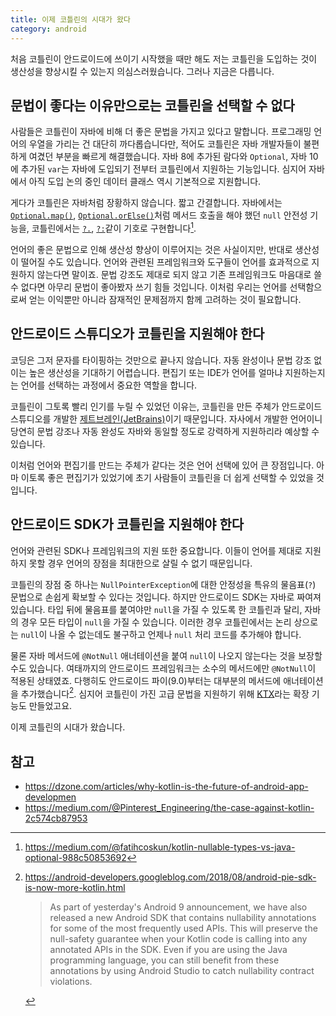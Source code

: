 ```yaml
---
title: 이제 코틀린의 시대가 왔다
category: android
---
```


처음 코틀린이 안드로이드에 쓰이기 시작했을 때만 해도 저는 코틀린을 도입하는 것이 생산성을 향상시킬 수 있는지 의심스러웠습니다. 그러나 지금은 다릅니다.

## 문법이 좋다는 이유만으로는 코틀린을 선택할 수 없다

사람들은 코틀린이 자바에 비해 더 좋은 문법을 가지고 있다고 말합니다. 프로그래밍 언어의 우열을 가리는 건 대단히 까다롭습니다만, 적어도 코틀린은 자바 개발자들이 불편하게 여겼던 부분을 빠르게 해결했습니다. 자바 8에 추가된 람다와 `Optional`, 자바 10에 추가된 `var`는 자바에 도입되기 전부터 코틀린에서 지원하는 기능입니다. 심지어 자바에서 아직 도입 논의 중인 데이터 클래스 역시 기본적으로 지원합니다.

게다가 코틀린은 자바처럼 장황하지 않습니다. 짧고 간결합니다. 자바에서는 [`Optional.map()`][optional-map], [`Optional.orElse()`][optional-orelse]처럼 메서드 호출을 해야 했던 `null` 안전성 기능을, 코틀린에서는 [`?.`][safe-call], [`?:`][elvis]같이 기호로 구현합니다[^nullable-vs-optional].

언어의 좋은 문법으로 인해 생산성 향상이 이루어지는 것은 사실이지만, 반대로 생산성이 떨어질 수도 있습니다. 언어와 관련된 프레임워크와 도구들이 언어를 효과적으로 지원하지 않는다면 말이죠. 문법 강조도 제대로 되지 않고 기존 프레임워크도 마음대로 쓸 수 없다면 아무리 문법이 좋아봤자 쓰기 힘들 것입니다. 이처럼 우리는 언어를 선택함으로써 얻는 이익뿐만 아니라 잠재적인 문제점까지 함께 고려하는 것이 필요합니다.

[optional-map]: https://download.java.net/java/early_access/jdk11/docs/api/java.base/java/util/Optional.html#map(java.util.function.Function)

[optional-orelse]: https://download.java.net/java/early_access/jdk11/docs/api/java.base/java/util/Optional.html#orElse(T)

[safe-call]: https://kotlinlang.org/docs/reference/null-safety.html#safe-calls

[elvis]: https://kotlinlang.org/docs/reference/null-safety.html#elvis-operator

[^nullable-vs-optional]:
    <https://medium.com/@fatihcoskun/kotlin-nullable-types-vs-java-optional-988c50853692>

## 안드로이드 스튜디오가 코틀린을 지원해야 한다

코딩은 그저 문자를 타이핑하는 것만으로 끝나지 않습니다. 자동 완성이나 문법 강조 없이는 높은 생산성을 기대하기 어렵습니다. 편집기 또는 IDE가 언어를 얼마냐 지원하는지는 언어를 선택하는 과정에서 중요한 역할을 합니다.

코틀린이 그토록 빨리 인기를 누릴 수 있었던 이유는, 코틀린을 만든 주체가 안드로이드 스튜디오를 개발한 [제트브레인(JetBrains)][jetbrains]이기 때문입니다. 자사에서 개발한 언어이니 당연히 문법 강조나 자동 완성도 자바와 동일할 정도로 강력하게 지원하리라 예상할 수 있습니다.

이처럼 언어와 편집기를 만드는 주체가 같다는 것은 언어 선택에 있어 큰 장점입니다. 아마 이토록 좋은 편집기가 있었기에 초기 사람들이 코틀린을 더 쉽게 선택할 수 있었을 것입니다.

[jetbrains]: https://www.jetbrains.com/

## 안드로이드 SDK가 코틀린을 지원해야 한다

언어와 관련된 SDK나 프레임워크의 지원 또한 중요합니다. 이들이 언어를 제대로 지원하지 못할 경우 언어의 장점을 최대한으로 살릴 수 없기 때문입니다.

코틀린의 장점 중 하나는 `NullPointerException`에 대한 안정성을 특유의 물음표(`?`) 문법으로 손쉽게 확보할 수 있다는 것입니다. 하지만 안드로이드 SDK는 자바로 짜여져 있습니다. 타입 뒤에 물음표를 붙여야만 `null`을 가질 수 있도록 한 코틀린과 달리, 자바의 경우 모든 타입이 `null`을 가질 수 있습니다. 이러한 경우 코틀린에서는 논리 상으로는 `null`이 나올 수 없는데도 불구하고 언제나 `null` 처리 코드를 추가해야 합니다.

물론 자바 메서드에 `@NotNull` 애너테이션을 붙여 `null`이 나오지 않는다는 것을 보장할 수도 있습니다. 여태까지의 안드로이드 프레임워크는 소수의 메서드에만 `@NotNull`이 적용된 상태였죠. 다행히도 안드로이드 파이(9.0)부터는 대부분의 메서드에 애너테이션을 추가했습니다[^android-pie-sdk-is-now-more-kotlin]. 심지어 코틀린이 가진 고급 문법을 지원하기 위해 [KTX][ktx]라는 확장 기능도 만들었고요.

이제 코틀린의 시대가 왔습니다.

[^android-pie-sdk-is-now-more-kotlin]:
    <https://android-developers.googleblog.com/2018/08/android-pie-sdk-is-now-more-kotlin.html>

    > As part of yesterday's Android 9 announcement, we have also released a new Android SDK that contains nullability annotations for some of the most frequently used APIs. This will preserve the null-safety guarantee when your Kotlin code is calling into any annotated APIs in the SDK. Even if you are using the Java programming language, you can still benefit from these annotations by using Android Studio to catch nullability contract violations.

[ktx]: https://developer.android.com/kotlin/ktx

## 참고

- <https://dzone.com/articles/why-kotlin-is-the-future-of-android-app-developmen>
- <https://medium.com/@Pinterest_Engineering/the-case-against-kotlin-2c574cb87953>
